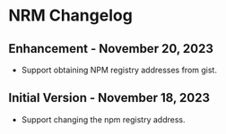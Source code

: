 # NRM Changelog

## Enhancement - November 20, 2023
- Support obtaining NPM registry addresses from gist.

## Initial Version - November 18, 2023
- Support changing the npm registry address.
